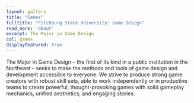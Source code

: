 ```yaml
---
layout: gallery
title: "Games"
fulltitle: "Fitchburg State University: Game Design"
read_more: 'about'
excerpt: The Major in Game Design
col: games
displayfeatured: true
---
```


The Major in Game Design – the first of its kind in a public institution in the Northeast – seeks to make the methods and tools of game design and development accessible to everyone. We strive to produce strong game creators with robust skill sets, able to work independently or in productive teams to create powerful, thought-provoking games with solid gameplay mechanics, unified aesthetics, and engaging stories.